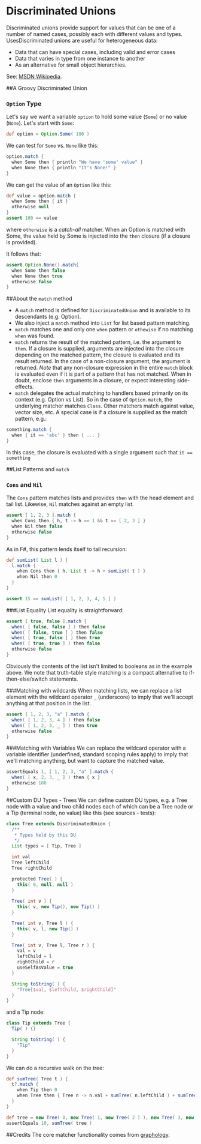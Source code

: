 Discriminated Unions
====================
Discriminated unions provide support for values that can be one of a number of named cases, possibly each with different values and types. UsesDiscriminated unions are useful for heterogeneous data: 

* Data that can have special cases, including valid and error cases
* Data that varies in type from one instance to another
* As an alternative for small object hierarchies. 

See: [MSDN][DU-msdn],[Wikipedia][DU-wikipedia]. 


##A Groovy Discriminated Union
### `Option` Type
Let's say we want a variable `option` to hold some value (`Some`) or no value (`None`). Let's start with `Some`:

```groovy
def option = Option.Some( 100 )
```
We can test for `Some` vs. `None` like this:

```groovy
option.match {
  when Some then { println "We have 'some' value" }
  when None then { println "It's None!" }
}
```

We can get the value of an `Option` like this:

```groovy
def value = option.match {
  when Some then { it }
  otherwise null
}
assert 100 == value
```

where `otherwise` is a *catch-all* matcher. When an Option is matched with Some, the value held by Some is injected into the `then` closure (if a closure is provided).

It follows that:

```groovy
assert Option.None().match{
  when Some then false
  when None then true
  otherwise false
}
```

##About the `match` method
* A `match` method is defined for `DiscriminatedUnion` and is available to its descendants (e.g. Option). 
* We also inject a `match` method into `List` for list based pattern matching.
* `match` matches one and only one `when` pattern or `othewise` if no matching `when` was found.
* `match` returns the result of the matched pattern, i.e. the argument to `then`. If a closure is supplied, arguments are injected into the closure depending on the matched pattern, the closure is evaluated and its result returned. In the case of a non-closure argument, the argument is returned.  *Note* that any non-closure expression in the entire `match` block is evaluated even if it is part of a pattern that has not matched. When in doubt, enclose `then` arguments in a closure, or expect interesting side-effects.
* `match` delegates the actual matching to handlers based primarily on its context (e.g. Option vs List). So in the case of `Option.match`, the underlying matcher matches `Class`. Other matchers match against value, vector size, etc. A special case is if a closure is supplied as the match pattern, e.g.:
 
```groovy
something.match {
  when { it == 'abc' } then { ... }
}
```
In this case, the closure is evaluated with a single argument such that `it == something`

##List Patterns and `match`
### `Cons` and `Nil`
The `Cons` pattern matches lists and provides `then` with the head element and tail list. Likewise, `Nil` matches against an empty list.

```groovy
assert [ 1, 2, 3 ].match {
  when Cons then { h, t -> h == 1 && t == [ 2, 3 ] }
  when Nil then false
  otherwise false
}
```
As in F#, this pattern lends itself to tail recursion:

```groovy
def sumList( List l ) {
  l.match {
    when Cons then { h, List t -> h + sumList( t ) }
    when Nil then 0
  }
}

assert 15 == sumList( [ 1, 2, 3, 4, 5 ] )
```

###List Equality
List equality is straightforward:

```groovy
assert [ true, false ].match {
  when( [ false, false ] ) then false
  when( [ false, true ] ) then false
  when( [ true, false ] ) then true
  when( [ true, true ] ) then false
  otherwise false
}
```

Obviously the contents of the list isn't limited to booleans as in the example above. We note that truth-table style matching is a compact alternative to if-then-else/switch statements. 

###Matching with wildcards
When matching lists, we can replace a list element with the wildcard operator `_` (underscore) to imply that we'll accept anything at that position in the list.

```groovy
assert [ 1, 2, 3, "a" ].match {
  when( [ 1, 2, 3, 4 ] ) then false
  when( [ 1, 2, 3, _ ] ) then true
  otherwise false
}
```

###Matching with Variables
We can replace the wildcard operator with a variable identifier (underfined, standard scoping rules apply) to imply that we'll matching anything, but want to capture the matched value.

```groovy
assertEquals 1, [ 1, 2, 3, "a" ].match {
  when( [ x, 2, 3, _ ] ) then { x }
  otherwise 100
}
```


##Custom DU Types - Trees
We can define custom DU types, e.g. a Tree node with a value and two child nodes each of which can be a Tree node or a Tip (terminal node, no value) like this (see sources - tests):

```groovy
class Tree extends DiscriminatedUnion {
  /**
   * Types held by this DU
   */
  List types = [ Tip, Tree ]

  int val
  Tree leftChild
  Tree rightChild

  protected Tree( ) {
    this( 0, null, null )
  }
  
  Tree( int v ) {
    this( v, new Tip(), new Tip() )
  }

  Tree( int v, Tree l ) {
    this( v, l, new Tip() )
  }

  Tree( int v, Tree l, Tree r ) {
    val = v
    leftChild = l
    rightChild = r
    useSelfAsValue = true
  }

  String toString( ) {
    "Tree[$val, $leftChild, $rightChild]"
  }
}

```

and a Tip node:

```groovy
class Tip extends Tree {
  Tip( ) {}

  String toString( ) {
    "Tip"
  }
}
```

We can do a recursive walk on the tree:

```groovy
def sumTree( Tree t ) {
  t?.match {
    when Tip then 0
    when Tree then { Tree n -> n.val + sumTree( n.leftChild ) + sumTree( n.rightChild ) }
  }
}

def tree = new Tree( 0, new Tree( 1, new Tree( 2 ) ), new Tree( 3, new Tree( 4 ) ) )
assertEquals 10, sumTree( tree )
```


##Credits
The core matcher functionality comes from [graphology][graphology].

[graphology]: https://github.com/will-lp/graphology-case-match
[DU-msdn]:http://msdn.microsoft.com/en-us/library/dd233226.aspx
[DU-wikipedia]:https://en.wikipedia.org/wiki/Tagged_union


